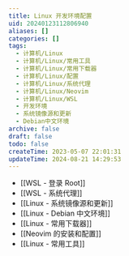 ```yaml
---
title: Linux 开发环境配置
uid: 20240123112806940
aliases: []
categories: []
tags:
  - 计算机/Linux
  - 计算机/Linux/常用工具
  - 计算机/Linux/常用下载器
  - 计算机/Linux/配置
  - 计算机/Linux/系统代理
  - 计算机/Linux/Neovim
  - 计算机/Linux/WSL
  - 开发环境
  - 系统镜像源和更新
  - Debian中文环境
archive: false
draft: false
todo: false
createTime: 2023-05-07 22:01:31
updateTime: 2024-08-21 14:29:53
---
```


- [[WSL - 登录 Root]]
- [[WSL - 系统代理]]
- [[Linux - 系统镜像源和更新]]
- [[Linux - Debian 中文环境]]
- [[Linux - 常用下载器]]
- [[Neovim 的安装和配置]]
- [[Linux - 常用工具]]

